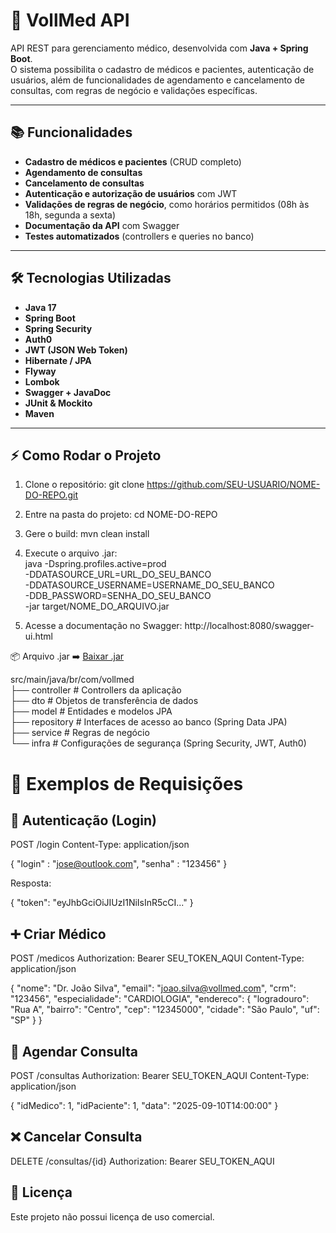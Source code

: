 # 🏥 VollMed API

API REST para gerenciamento médico, desenvolvida com **Java + Spring Boot**.  
O sistema possibilita o cadastro de médicos e pacientes, autenticação de usuários, além de funcionalidades de agendamento e cancelamento de consultas, com regras de negócio e validações específicas.  

---

## 📚 Funcionalidades

- **Cadastro de médicos e pacientes** (CRUD completo)
- **Agendamento de consultas**
- **Cancelamento de consultas**
- **Autenticação e autorização de usuários** com JWT
- **Validações de regras de negócio**, como horários permitidos (08h às 18h, segunda a sexta)
- **Documentação da API** com Swagger
- **Testes automatizados** (controllers e queries no banco)

---

## 🛠️ Tecnologias Utilizadas

- **Java 17**
- **Spring Boot**
- **Spring Security**
- **Auth0**
- **JWT (JSON Web Token)**
- **Hibernate / JPA**
- **Flyway**
- **Lombok**
- **Swagger + JavaDoc**
- **JUnit & Mockito**
- **Maven**

---

## ⚡ Como Rodar o Projeto

1. Clone o repositório:
   git clone https://github.com/SEU-USUARIO/NOME-DO-REPO.git 

2. Entre na pasta do projeto:
  cd NOME-DO-REPO

3. Gere o build:
  mvn clean install

4. Execute o arquivo .jar:  \
  java -Dspring.profiles.active=prod \
       -DDATASOURCE_URL=URL_DO_SEU_BANCO \
       -DDATASOURCE_USERNAME=USERNAME_DO_SEU_BANCO \
       -DDB_PASSWORD=SENHA_DO_SEU_BANCO \
       -jar target/NOME_DO_ARQUIVO.jar

5. Acesse a documentação no Swagger:
  http://localhost:8080/swagger-ui.html

📦 Arquivo .jar
➡️  [Baixar .jar](https://github.com/SEU-USUARIO/NOME-DO-REPO/releases/download/v1.0.0/vollmed-0.0.1-SNAPSHOT.jar)

src/main/java/br/com/vollmed  <br>
 ├── controller     # Controllers da aplicação <br>
 ├── dto            # Objetos de transferência de dados <br>
 ├── model          # Entidades e modelos JPA <br>
 ├── repository     # Interfaces de acesso ao banco (Spring Data JPA) <br>
 ├── service        # Regras de negócio <br>
 └── infra          # Configurações de segurança (Spring Security, JWT, Auth0) <br>

 # 📡 Exemplos de Requisições
## 🔑 Autenticação (Login)
  POST /login
  Content-Type: application/json
  
 {
    "login" : "jose@outlook.com",
    "senha" : "123456"
 }
  
  
  Resposta:
  
  {
    "token": "eyJhbGciOiJIUzI1NiIsInR5cCI..."
  }

## ➕ Criar Médico
  POST /medicos
  Authorization: Bearer SEU_TOKEN_AQUI
  Content-Type: application/json
  
  {
    "nome": "Dr. João Silva",
    "email": "joao.silva@vollmed.com",
    "crm": "123456",
    "especialidade": "CARDIOLOGIA",
    "endereco": {
      "logradouro": "Rua A",
      "bairro": "Centro",
      "cep": "12345000",
      "cidade": "São Paulo",
      "uf": "SP"
    }
  }

## 📅 Agendar Consulta
  POST /consultas
  Authorization: Bearer SEU_TOKEN_AQUI
  Content-Type: application/json
  
  {
    "idMedico": 1,
    "idPaciente": 1,
    "data": "2025-09-10T14:00:00"
  }

## ❌ Cancelar Consulta
  DELETE /consultas/{id}
  Authorization: Bearer SEU_TOKEN_AQUI

## 📌 Licença

Este projeto não possui licença de uso comercial.
